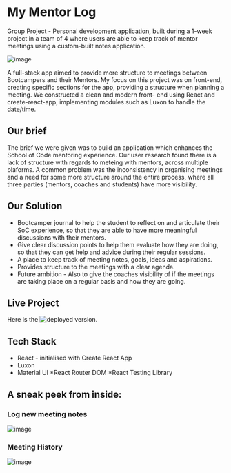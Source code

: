 # My Mentor Log

Group Project - Personal development application, built during a 1-week project in a team of 4 where users are able to keep track of mentor meetings using a custom-built notes application.

![image](https://user-images.githubusercontent.com/70920006/113286217-cb3df980-92e3-11eb-9b11-3dcb35bb85a5.png)

A full-stack app aimed to provide more structure to meetings between Bootcampers and their Mentors. My focus on this project was on front-end, creating specific sections for the app, providing a structure when planning a meeting. We constructed a clean and modern front- end using React and create-react-app, implementing modules such as Luxon to handle the date/time.

## Our brief
The brief we were given was to build an application which enhances the School of Code mentoring experience. Our user research found there is a lack of structure with regards to meteing with mentors, across multiple plaforms. A common problem was the inconsistency in organising meetings and a need for some more structure around the entire process, where all three parties (mentors, coaches and students) have more visibility.

## Our Solution
* Bootcamper journal to help the student to reflect on and articulate their SoC experience, so that they are able to have more meaningful discussions with their mentors.
* Give clear discussion points to help them evaluate how they are doing, so that they can get help and advice during their regular sessions.
* A place to keep track of meeting notes, goals, ideas and aspirations.
* Provides structure to the meetings with a clear agenda.
* Future ambition - Also to give the coaches visibility of if the meetings are taking place on a regular basis and how they are going.

## Live Project
Here is the ![deployed version](https://mymentorlog.netlify.app).

## Tech Stack
* React - initialised with Create React App
* Luxon
* Material UI
*React Router DOM
*React Testing Library

## A sneak peek from inside:

### Log new meeting notes
![image](https://user-images.githubusercontent.com/70920006/113286364-017b7900-92e4-11eb-97ac-8ae558d15e7d.png)

### Meeting History
![image](https://user-images.githubusercontent.com/70920006/113286529-3e477000-92e4-11eb-811c-7c1a0145b73f.png)



